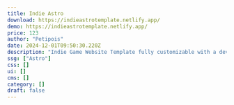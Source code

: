 ```yaml
---
title: Indie Astro
download: https://indieastrotemplate.netlify.app/
demo: https://indieastrotemplate.netlify.app/
price: 123
author: "Petipois"
date: 2024-12-01T09:50:30.220Z
description: "Indie Game Website Template fully customizable with a devlog section."
ssg: ["Astro"]
css: []
ui: []
cms: []
category: []
draft: false
---
```

